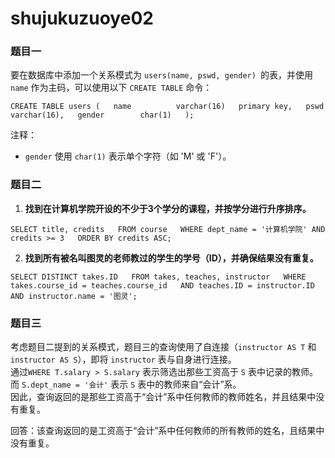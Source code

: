 # shujukuzuoye02
### 题目一

要在数据库中添加一个关系模式为 `users(name, pswd, gender) `的表，并使用 `name` 作为主码，可以使用以下 `CREATE TABLE` 命令：

 `CREATE TABLE users (  
     name          varchar(16)   primary key,  
     pswd          varchar(16),  
     gender        char(1)  
   ); `

注释：
- `gender` 使用 `char(1)` 表示单个字符（如 'M' 或 'F'）。


### 题目二

1. **找到在计算机学院开设的不少于3个学分的课程，并按学分进行升序排序。**

 `SELECT title, credits  
  FROM course  
  WHERE dept_name = '计算机学院' AND credits >= 3  
  ORDER BY credits ASC; `


2. **找到所有被名叫图灵的老师教过的学生的学号（ID），并确保结果没有重复。**

 `SELECT DISTINCT takes.ID  
  FROM takes, teaches, instructor  
  WHERE takes.course_id = teaches.course_id  
  AND teaches.ID = instructor.ID  
  AND instructor.name = '图灵'; `


### 题目三

考虑题目二提到的关系模式，题目三的查询使用了自连接（`instructor AS T` 和 `instructor AS S`），即将 `instructor` 表与自身进行连接。  
通过`WHERE T.salary > S.salary` 表示筛选出那些工资高于 `S` 表中记录的教师。  
而 `S.dept_name = '会计'` 表示 `S` 表中的教师来自“会计”系。  
因此，查询返回的是那些工资高于“会计”系中任何教师的教师姓名，并且结果中没有重复。

  
回答：该查询返回的是工资高于“会计”系中任何教师的所有教师的姓名，且结果中没有重复。
